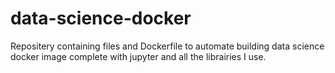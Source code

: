 # data-science-docker
Repositery containing files and Dockerfile to automate building data science docker image complete with jupyter and all the librairies I use.